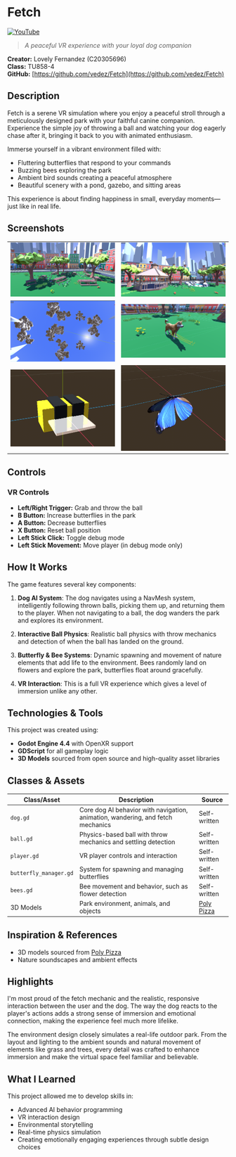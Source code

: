 # Fetch

[![YouTube](https://i9.ytimg.com/vi/Y4RtF7oKL8A/mqdefault.jpg)](https://www.youtube.com/watch?v=Y4RtF7oKL8A)

> *A peaceful VR experience with your loyal dog companion*

**Creator:** Lovely Fernandez (C20305696)  
**Class:** TU858-4  
**GitHub:** [https://github.com/vedez/Fetch](https://github.com/vedez/Fetch)

## Description

Fetch is a serene VR simulation where you enjoy a peaceful stroll through a meticulously designed park with your faithful canine companion. Experience the simple joy of throwing a ball and watching your dog eagerly chase after it, bringing it back to you with animated enthusiasm.

Immerse yourself in a vibrant environment filled with:
- Fluttering butterflies that respond to your commands
- Buzzing bees exploring the park
- Ambient bird sounds creating a peaceful atmosphere
- Beautiful scenery with a pond, gazebo, and sitting areas

This experience is about finding happiness in small, everyday moments—just like in real life.

## Screenshots

<table>
  <tr>
    <td><img src="image.png" alt="Sitting Area" width="100%"></td>
    <td><img src="image-1.png" alt="Gazebo and Pond" width="100%"></td>
  </tr>
  <tr>
    <td><img src="image-2.png" alt="Sky View" width="100%"></td>
    <td><img src="image-4.png" alt="Dog" width="100%"></td>
  </tr>
  <tr>
    <td><img src="image-5.png" alt="Bee" width="100%"></td>
    <td><img src="image-6.png" alt="Butterfly" width="100%"></td>
  </tr>
</table>

## Controls

### VR Controls
- **Left/Right Trigger:** Grab and throw the ball
- **B Button:** Increase butterflies in the park
- **A Button:** Decrease butterflies
- **X Button:** Reset ball position
- **Left Stick Click:** Toggle debug mode
- **Left Stick Movement:** Move player (in debug mode only)

## How It Works

The game features several key components:

1. **Dog AI System**: The dog navigates using a NavMesh system, intelligently following thrown balls, picking them up, and returning them to the player. When not navigating to a ball, the dog wanders the park and explores its environment.

2. **Interactive Ball Physics**: Realistic ball physics with throw mechanics and detection of when the ball has landed on the ground.

3. **Butterfly & Bee Systems**: Dynamic spawning and movement of nature elements that add life to the environment. Bees randomly land on flowers and explore the park, butterflies float around gracefully.

4. **VR Interaction**: This is a full VR experience which gives a level of immersion unlike any other.

## Technologies & Tools

This project was created using:
- **Godot Engine 4.4** with OpenXR support
- **GDScript** for all gameplay logic
- **3D Models** sourced from open source and high-quality asset libraries

## Classes & Assets

| Class/Asset | Description | Source |
|-------------|-------------|--------|
| `dog.gd` | Core dog AI behavior with navigation, animation, wandering, and fetch mechanics | Self-written |
| `ball.gd` | Physics-based ball with throw mechanics and settling detection | Self-written |
| `player.gd` | VR player controls and interaction | Self-written |
| `butterfly_manager.gd` | System for spawning and managing butterflies | Self-written |
| `bees.gd` | Bee movement and behavior, such as flower detection | Self-written |
| 3D Models | Park environment, animals, and objects | [Poly Pizza](https://poly.pizza/) |

## Inspiration & References

- 3D models sourced from [Poly Pizza](https://poly.pizza/)
- Nature soundscapes and ambient effects

## Highlights

I'm most proud of the fetch mechanic and the realistic, responsive interaction between the user and the dog. The way the dog reacts to the player's actions adds a strong sense of immersion and emotional connection, making the experience feel much more lifelike.

The environment design closely simulates a real-life outdoor park. From the layout and lighting to the ambient sounds and natural movement of elements like grass and trees, every detail was crafted to enhance immersion and make the virtual space feel familiar and believable.

## What I Learned

This project allowed me to develop skills in:
- Advanced AI behavior programming
- VR interaction design
- Environmental storytelling
- Real-time physics simulation
- Creating emotionally engaging experiences through subtle design choices

